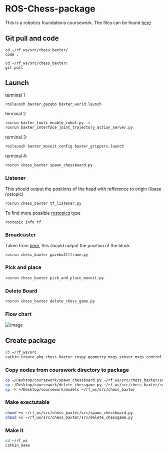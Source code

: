 # ROS-Chess-package

This is a robotics foundations coursework. The files can be found [here](https://moodle.gla.ac.uk/course/view.php?id=34588)

## Git pull and code
```
cd ~/rf_ws/src/chess_baxter/
code .
```

```
cd ~/rf_ws/src/chess_baxter/
git pull
```

## Launch

terminal 1

```bash
roslaunch baxter_gazebo baxter_world.launch
```

terminal 2

```bash
rosrun baxter_tools enable_robot.py -e
rosrun baxter_interface joint_trajectory_action_server.py
```

terminal 3:

```sh
roslaunch baxter_moveit_config baxter_grippers.launch
```

terminal 4:

```sh
rosrun chess_baxter spawn_chessboard.py
```

### Listener

This should output the positions of the head with refference to origin (\base rostopic)
```sh
rosrun chess_baxter tf_listener.py
```

To  find more possible [rostopics](http://wiki.ros.org/rostopic) type

```
rostopic info tf
```

### Broadcaster
Taken from [here](http://wiki.ros.org/tf/Tutorials/Writing%20a%20tf%20broadcaster%20%28Python%29), this should output the position of the block.

```
rosrun chess_baxter gazebo2tfframe.py
```

### Pick and place

```sh
rosrun chess_baxter pick_and_place_moveit.py
```

### Delete Board

```bash
rosrun chess_baxter delete_chess_game.py
```

### Flow chart

![image](https://user-images.githubusercontent.com/82882938/224342808-c0500f92-1435-4d2e-b013-f0fc948d41c2.png)

## Create package

```bash
cd ~/rf_ws/src
catkin_create_pkg chess_baxter rospy geometry_msgs sensor_msgs control_msgs trajectory_msgs baxter_core_msgs baxter_interface
```

### Copy nodes from courswork directory to package

```bash
cp ~/Desktop/coursework/spawn_chessboard.py ~/rf_ws/src/chess_baxter/src/spawn_chessboard.py
cp ~/Desktop/coursework/delete_chessgame.py ~/rf_ws/src/chess_baxter/src/delete_chessgame.py
cp -R ~/Desktop/coursework/models ~/rf_ws/src/chess_baxter
```

### Make exectutable

```bash
chmod +x ~/rf_ws/src/chess_baxter/src/spawn_chessboard.py
chmod +x ~/rf_ws/src/chess_baxter/src/delete_chessgame.py
```

### Make it

```bash
cd ~/rf_ws
catkin_make
```
